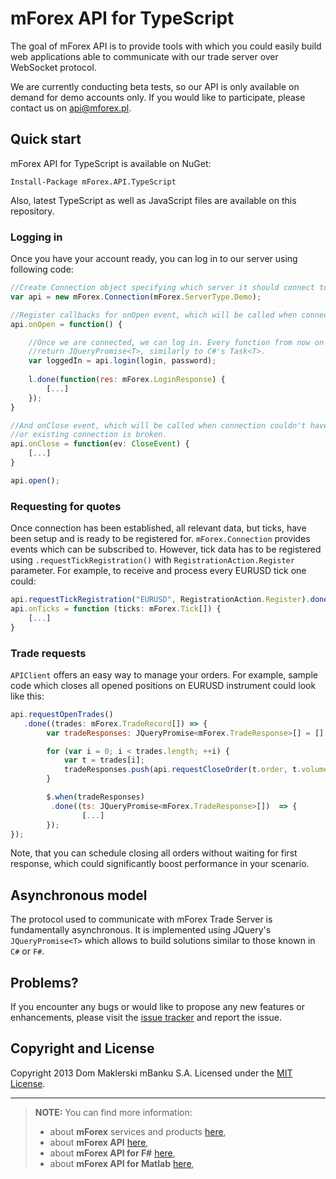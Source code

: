 # mForex API for TypeScript
The goal of mForex API is to provide tools with which you could easily build web applications able to communicate with our trade server over WebSocket protocol. 

We are currently conducting beta tests, so our API is only available on demand for demo accounts only. If you would like to participate, please contact us on <api@mforex.pl>. 

## Quick start
mForex API for TypeScript is available on NuGet:
```
Install-Package mForex.API.TypeScript
```
Also, latest TypeScript as well as JavaScript files are available on this repository.

### Logging in 
Once you have your account ready, you can log in to our server using following code:

```javascript
//Create Connection object specifying which server it should connect to
var api = new mForex.Connection(mForex.ServerType.Demo);

//Register callbacks for onOpen event, which will be called when connection is established.
api.onOpen = function() { 

    //Once we are connected, we can log in. Every function from now on will 
    //return JQueryPromise<T>, similarly to C#'s Task<T>.
    var loggedIn = api.login(login, password);
    
    l.done(function(res: mForex.LoginResponse) {
        [...]
    });
}

//And onClose event, which will be called when connection couldn't have been established
//or existing connection is broken.
api.onClose = function(ev: CloseEvent) {
    [...]
}

api.open();
```

### Requesting for quotes
Once connection has been established, all relevant data, but ticks, have been setup and is ready to be registered for. ```mForex.Connection``` provides events which can be subscribed to. However, tick data has to be registered using ```.requestTickRegistration()``` with ```RegistrationAction.Register``` parameter. For example, to receive and process every EURUSD tick one could:

```javascript
api.requestTickRegistration("EURUSD", RegistrationAction.Register).done( [...] );
api.onTicks = function (ticks: mForex.Tick[]) {
    [...]
}
```

### Trade requests
```APIClient``` offers an easy way to manage your orders. For example, sample code which closes all opened positions on EURUSD instrument could look like this:

```javascript
api.requestOpenTrades()
   .done((trades: mForex.TradeRecord[]) => {
        var tradeResponses: JQueryPromise<mForex.TradeResponse>[] = []

        for (var i = 0; i < trades.length; ++i) {
            var t = trades[i];
            tradeResponses.push(api.requestCloseOrder(t.order, t.volume));
        }

        $.when(tradeResponses)
         .done((ts: JQueryPromise<mForex.TradeResponse>[])  => {
                [...]
        });
});
```
Note, that you can schedule closing all orders without waiting for first response, which could significantly boost performance in your scenario.

## Asynchronous model
The protocol used to communicate with mForex Trade Server is fundamentally asynchronous. It is implemented using JQuery's ```JQueryPromise<T>``` which allows to build solutions similar to those known in ```C#``` or ```F#```.

## Problems?
If you encounter any bugs or would like to propose any new features or enhancements, please visit the [issue tracker](https://github.com/mForex/mForex.API.TypeScript/issues) and report the issue. 

## Copyright and License
Copyright 2013 Dom Maklerski mBanku S.A.
Licensed under the [MIT License](https://raw.github.com/mForex/mForex.API.TypeScript/master/LICENSE).

----------
> **NOTE:** You can find more information:
>
> - about **mForex** services and products [here][1],
> - about **mForex API** [here][2],
> - about **mForex API for F#** [here][3],
> - about **mForex API for Matlab** [here][4],

[1]: http://www.mforex.pl/
[2]: https://github.com/mForex/mForex.API
[3]: https://github.com/mForex/mForex.API.FSharp
[4]: https://github.com/mForex/mForex.API.Matlab
